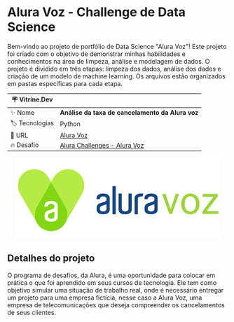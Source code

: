 # Alura Voz - Challenge de Data Science 

Bem-vindo ao projeto de portfólio de Data Science "Alura Voz"! Este projeto foi criado com o objetivo de demonstrar minhas habilidades e conhecimentos na área de limpeza, análise e modelagem de dados. O projeto é dividido em três etapas: limpeza dos dados, análise dos dados e criação de um modelo de machine learning. Os arquivos estão organizados em pastas específicas para cada etapa.




| :placard: Vitrine.Dev |     |
| -------------  | --- |
| :sparkles: Nome        | **Análise da taxa de cancelamento da Alura voz**
| :label: Tecnologias | Python
| :rocket: URL         |[Alura Voz](https://github.com/AndersonAyache/AluraVoz)
| :fire: Desafio     | [Alura Challenges - Alura Voz](https://www.alura.com.br/challenges/data-science)


<p align="center">
  <img src="https://raw.githubusercontent.com/AndersonAyache/AluraVoz/main/IMG/Logo_Alura_Voz.png#vitrinedev"> 
</p>

## Detalhes do projeto

O programa de desafios, da Alura, é uma oportunidade para colocar em prática o que foi aprendido em seus cursos de tecnologia. Ele tem como objetivo simular uma situação de trabalho real, onde é necessário entregar um projeto para uma empresa fictícia, nesse caso a Alura Voz, uma empresa de telecomunicações que deseja compreender os cancelamentos de seus clientes.
